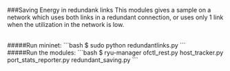 ###Saving Energy in redundank links
This modules gives a sample on a network which uses both links in a redundant connection, or uses only 1 link when the utilization in the network is low.

<br>
#####Run mininet:
```bash
$ sudo python redundantlinks.py
```

<br>
#####Run the modules:
```bash
$ ryu-manager ofctl_rest.py host_tracker.py port_stats_reporter.py redundant_saving.py  
```
